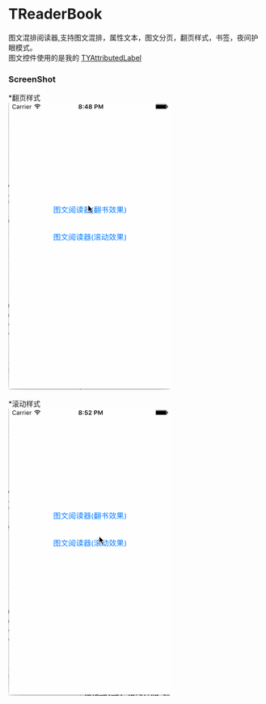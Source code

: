 # TReaderBook
图文混排阅读器,支持图文混排，属性文本，图文分页，翻页样式，书签，夜间护眼模式。
<br>图文控件使用的是我的 [TYAttributedLabel](https://github.com/12207480/TYAttributedLabel)


### ScreenShot
*翻页样式<br>
![image](https://github.com/12207480/TReaderBook/blob/master/screenshot/TReaderBook.gif)

*滚动样式<br>
![image](https://github.com/12207480/TReaderBook/blob/master/screenshot/TReaderBook1.gif)

